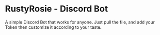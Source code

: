 # RustyRosie - Discord Bot
A simple Discord Bot that works for anyone.
Just pull the file, and add your Token then customize it according to your taste.
